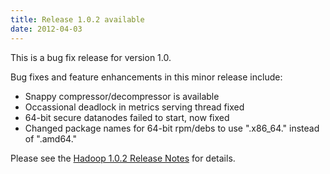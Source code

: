 ```yaml
---
title: Release 1.0.2 available
date: 2012-04-03
---
```


This is a bug fix release for version 1.0.

Bug fixes and feature enhancements in this minor release include:

-   Snappy compressor/decompressor is available
-   Occassional deadlock in metrics serving thread fixed
-   64-bit secure datanodes failed to start, now fixed
-   Changed package names for 64-bit rpm/debs to use ".x86\_64." instead
of ".amd64."

Please see the [Hadoop 1.0.2 Release
Notes](http://hadoop.apache.org/docs/r1.0.2/releasenotes.html) for
details.

